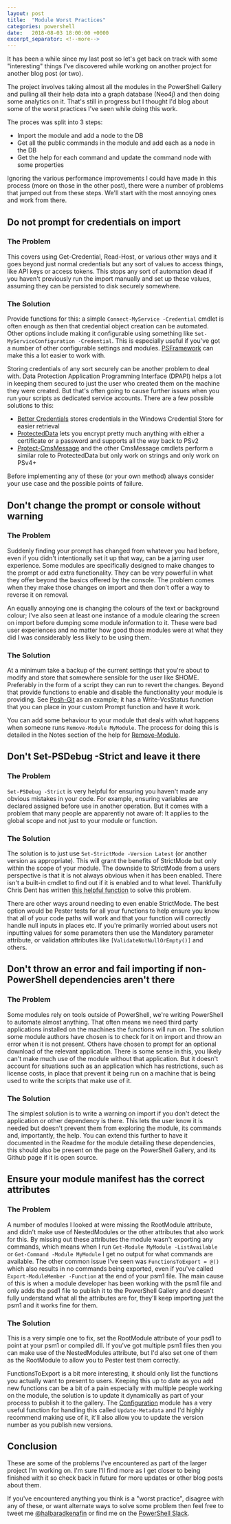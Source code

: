```yaml
---
layout: post
title:  "Module Worst Practices"
categories: powershell
date:   2018-08-03 18:00:00 +0000
excerpt_separator: <!--more-->
---
```


It has been a while since my last post so let's get back on track with some "interesting" things I've discovered while working on another project for another blog post (or two).

The project involves taking almost all the modules in the PowerShell Gallery and pulling all their help data into a graph database (Neo4j) and then doing some analytics on it. That's still in progress but I thought I'd blog about some of the worst practices I've seen while doing this work.

<!--more-->

The proces was split into 3 steps:

- Import the module and add a node to the DB
- Get all the public commands in the module and add each as a node in the DB
- Get the help for each command and update the command node with some properties

Ignoring the various performance improvements I could have made in this process (more on those in the other post), there were a number of problems that jumped out from these steps. We'll start with the most annoying ones and work from there.

## Do not prompt for credentials on import

### The Problem

This covers using Get-Credential, Read-Host, or various other ways and it goes beyond just normal credentials but any sort of values to access things, like API keys or access tokens. This stops any sort of automation dead if you haven't previously run the import manually and set up these values, assuming they can be persisted to disk securely somewhere.

### The Solution

Provide functions for this: a simple `Connect-MyService -Credential` cmdlet is often enough as then that credential object creation can be automated. Other options include making it configurable using something like `Set-MyServiceConfiguration -Credential`. This is especially useful if you've got a number of other configurable settings and modules. [PSFramework](http://psframework.org/) can make this a lot easier to work with.

Storing credentials of any sort securely can be another problem to deal with. Data Protection Application Programming Interface (DPAPI) helps a lot in keeping them secured to just the user who created them on the machine they were created. But that's often going to cause further issues when you run your scripts as dedicated service accounts. There are a few possible solutions to this:

- [Better Credentials](https://github.com/Jaykul/BetterCredentials) stores credentials in the Windows Credential Store for easier retrieval
- [ProtectedData](https://github.com/dlwyatt/ProtectedData) lets you encrypt pretty much anything with either a certificate or a password and supports all the way back to PSv2
- [Protect-CmsMessage](https://docs.microsoft.com/en-us/powershell/module/microsoft.powershell.security/protect-cmsmessage?view=powershell-5.1) and the other CmsMessage cmdlets perform a similar role to ProtectedData but only work on strings and only work on PSv4+

Before implementing any of these (or your own method) always consider your use case and the possible points of failure.

## Don't change the prompt or console without warning

### The Problem

Suddenly finding your prompt has changed from whatever you had before, even if you didn't intentionally set it up that way, can be a jarring user experience. Some modules are specifically designed to make changes to the prompt or add extra functionality. They can be very powerful in what they offer beyond the basics offered by the console. The problem comes when they make those changes on import and then don't offer a way to reverse it on removal.

An equally annoying one is changing the colours of the text or background colour; I've also seen at least one instance of a module clearing the screen on import before dumping some module information to it. These were bad user experiences and no matter how good those modules were at what they did I was considerably less likely to be using them.

### The Solution

At a minimum take a backup of the current settings that you're about to modify and store that somewhere sensible for the user like $HOME. Preferably in the form of a script they can run to revert the changes. Beyond that provide functions to enable and disable the functionality your module is providing. See [Posh-Git](https://github.com/dahlbyk/posh-git) as an example; it has a Write-VcsStatus function that you can place in your custom Prompt function and have it work.

You can add some behaviour to your module that deals with what happens when someone runs `Remove-Module MyModule`. The process for doing this is detailed in the Notes section of the help for [Remove-Module](https://docs.microsoft.com/en-us/powershell/module/microsoft.powershell.core/remove-module?view=powershell-6#notes).

## Don't Set-PSDebug -Strict and leave it there

### The Problem

`Set-PSDebug -Strict` is very helpful for ensuring you haven't made any obvious mistakes in your code. For example, ensuring variables are declared assigned before use in another operation. But it comes with a problem that many people are apparently not aware of: It applies to the global scope and not just to your module or function.

### The Solution

The solution is to just use `Set-StrictMode -Version Latest` (or another version as appropriate). This will grant the benefits of StrictMode but only within the scope of your module. The downside to StrictMode from a users perspective is that it is not always obvious when it has been enabled. There isn't a built-in cmdlet to find out if it is enabled and to what level. Thankfully Chris Dent has written [this helpful function](https://gist.github.com/indented-automation/9279592035ca952360ce9e33643ba932) to solve this problem.

There are other ways around needing to even enable StrictMode. The best option would be Pester tests for all your functions to help ensure you know that all of your code paths will work and that your function will correctly handle null inputs in places etc. If you're primarily worried about users not inputting values for some parameters then use the Mandatory parameter attribute, or validation attributes like `[ValidateNotNullOrEmpty()]` and others.

## Don't throw an error and fail importing if non-PowerShell dependencies aren't there

### The Problem

Some modules rely on tools outside of PowerShell, we're writing PowerShell to automate almost anything. That often means we need third party applications installed on the machines the functions will run on. The solution some module authors have chosen is to check for it on import and throw an error when it is not present. Others have chosen to prompt for an optional download of the relevant application. There is some sense in this, you likely can't make much use of the module without that application. But it doesn't account for situations such as an application which has restrictions, such as license costs, in place that prevent it being run on a machine that is being used to write the scripts that make use of it.

### The Solution

The simplest solution is to write a warning on import if you don't detect the application or other dependency is there. This lets the user know it is needed but doesn't prevent them from exploring the module, its commands and, importantly, the help. You can extend this further to have it documented in the Readme for the module detailing these dependencies, this should also be present on the page on the PowerShell Gallery, and its Github page if it is open source.

## Ensure your module manifest has the correct attributes

### The Problem

A number of modules I looked at were missing the RootModule attribute, and didn't make use of NestedModules or the other attributes that also work for this. By missing out these attributes the module wasn't exporting any commands, which means when I run `Get-Module MyModule -ListAvailable` or `Get-Command -Module MyModule` I get no output for what commands are available. The other common issue I've seen was `FunctionsToExport = @()` which also results in no commands being exported, even if you've called `Export-ModuleMember -Function` at the end of your psm1 file. The main cause of this is when a module developer has been working with the psm1 file and only adds the psd1 file to publish it to the PowerShell Gallery and doesn't fully understand what all the attributes are for, they'll keep importing just the psm1 and it works fine for them.

### The Solution

This is a very simple one to fix, set the RootModule attribute of your psd1 to point at your psm1 or compiled dll. If you've got multiple psm1 files then you can make use of the NestedModules attribute, but I'd also set one of them as the RootModule to allow you to Pester test them correctly.

FunctionsToExport is a bit more interesting, it should only list the functions you actually want to present to users. Keeping this up to date as you add new functions can be a bit of a pain especially with multiple people working on the module, the solution is to update it dynamically as part of your process to publish it to the gallery. The [Configuration](https://github.com/PoshCode/Configuration) module has a very useful function for handling this called `Update-Metadata` and I'd highly recommend making use of it, it'll also allow you to update the version number as you publish new versions.

## Conclusion

These are some of the problems I've encountered as part of the larger project I'm working on. I'm sure I'll find more as I get closer to being finished with it so check back in future for more updates or other blog posts about them.

If you've encountered anything you think is a "worst practice", disagree with any of these, or want alternate ways to solve some problem then feel free to tweet me [@halbaradkenafin](https://twitter.com/halbaradkenafin) or find me on the [PowerShell Slack](https://j.mp/psslack).

